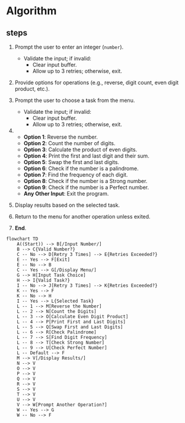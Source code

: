 # Algorithm 
## steps

1. Prompt the user to enter an integer (`number`).
   - Validate the input; if invalid:
     - Clear input buffer.
     - Allow up to 3 retries; otherwise, exit.

2. Provide options for operations (e.g., reverse, digit count, even digit product, etc.).

3. Prompt the user to choose a task from the menu.
   - Validate the input; if invalid:
     - Clear input buffer.
     - Allow up to 3 retries; otherwise, exit.

4. - **Option 1**: Reverse the number.
   - **Option 2**: Count the number of digits.
   - **Option 3**: Calculate the product of even digits.
   - **Option 4**: Print the first and last digit and their sum.
   - **Option 5**: Swap the first and last digits.
   - **Option 6**: Check if the number is a palindrome.
   - **Option 7**: Find the frequency of each digit.
   - **Option 8**: Check if the number is a Strong number.
   - **Option 9**: Check if the number is a Perfect number.
   - **Any Other Input**: Exit the program.

5. Display results based on the selected task.

6.  Return to the menu for another operation unless exited.

7. **End**.

```mermaid
flowchart TD
    A((Start)) --> B[/Input Number/]
    B --> C{Valid Number?}
    C -- No --> D[Retry 3 Times] --> E{Retries Exceeded?}
    E -- Yes --> F[Exit]
    E -- No --> B
    C -- Yes --> G[/Display Menu/]
    G --> H[Input Task Choice]
    H --> I{Valid Task?}
    I -- No --> J[Retry 3 Times] --> K{Retries Exceeded?}
    K -- Yes --> F
    K -- No --> H
    I -- Yes --> L{Selected Task}
    L -- 1 --> M[Reverse the Number]
    L -- 2 --> N[Count the Digits]
    L -- 3 --> O[Calculate Even Digit Product]
    L -- 4 --> P[Print First and Last Digits]
    L -- 5 --> Q[Swap First and Last Digits]
    L -- 6 --> R[Check Palindrome]
    L -- 7 --> S[Find Digit Frequency]
    L -- 8 --> T[Check Strong Number]
    L -- 9 --> U[Check Perfect Number]
    L -- Default --> F
    M --> V[/Display Results/]
    N --> V
    O --> V
    P --> V
    Q --> V
    R --> V
    S --> V
    T --> V
    U --> V
    V --> W[Prompt Another Operation?]
    W -- Yes --> G
    W -- No --> F
```   
